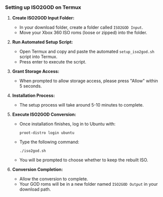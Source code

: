 ### Setting up ISO2GOD on Termux

1. **Create ISO2GOD Input Folder:**
   - In your download folder, create a folder called `ISO2GOD Input`.
   - Move your Xbox 360 ISO roms (loose or zipped) into the folder.

2. **Run Automated Setup Script:**
   - Open Termux and copy and paste the automated `setup_iso2god.sh` script into Termux.
   - Press enter to execute the script.

3. **Grant Storage Access:**
   - When prompted to allow storage access, please press "Allow" within 5 seconds.

4. **Installation Process:**
   - The setup process will take around 5-10 minutes to complete.

5. **Execute ISO2GOD Conversion:**
   - Once installation finishes, log in to Ubuntu with:
     ```
     proot-distro login ubuntu
     ```
   - Type the following command:
     ```
     ./iso2god.sh
     ```
   - You will be prompted to choose whether to keep the rebuilt ISO.

6. **Conversion Completion:**
   - Allow the conversion to complete.
   - Your GOD roms will be in a new folder named `ISO2GOD Output` in your download path.
